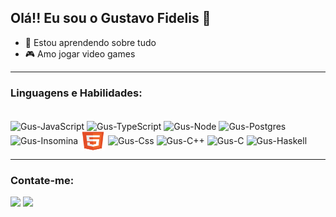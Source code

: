 ## Olá!! Eu sou o Gustavo Fidelis 👋

- 🌱 Estou aprendendo sobre tudo
- 🎮 Amo jogar video games

---


### Linguagens e Habilidades:
<div style="display: inline_block"><br>
  <img  align="center" alt="Gus-JavaScript" height="30" width="40" src="https://cdn.jsdelivr.net/gh/devicons/devicon@latest/icons/javascript/javascript-original.svg" />
  <img   align="center" alt="Gus-TypeScript" height="30" width="40" src="https://cdn.jsdelivr.net/gh/devicons/devicon@latest/icons/typescript/typescript-original.svg" />
  <img  align="center" alt="Gus-Node" height="30" width="40" src="https://cdn.jsdelivr.net/gh/devicons/devicon@latest/icons/nodejs/nodejs-plain-wordmark.svg" />
  <img align="center" alt="Gus-Postgres" height="30" width="40"  src="https://cdn.jsdelivr.net/gh/devicons/devicon@latest/icons/postgresql/postgresql-plain-wordmark.svg" />
  <img  align="center" alt="Gus-Insomina" height="30" width="40" src="https://cdn.jsdelivr.net/gh/devicons/devicon@latest/icons/insomnia/insomnia-original.svg" />
  <img align="center" alt="Gus-HTML" height="30" width="40" src="https://raw.githubusercontent.com/devicons/devicon/master/icons/html5/html5-original.svg">
  <img   align="center" alt="Gus-Css" height="30" width="40" src="https://cdn.jsdelivr.net/gh/devicons/devicon@latest/icons/css3/css3-original.svg" />
  <img align="center" alt="Gus-C++" height="30" width="40" src="https://cdn.jsdelivr.net/gh/devicons/devicon/icons/cplusplus/cplusplus-original.svg" />
  <img align="center" alt="Gus-C" height="30" width="40" src="https://cdn.jsdelivr.net/gh/devicons/devicon/icons/c/c-original.svg" />
  <img align="center" alt="Gus-Haskell" height="30" width="40" src="https://cdn.jsdelivr.net/gh/devicons/devicon/icons/haskell/haskell-original.svg" />
          
  
  
          
          


</div>

---

### Contate-me:
<div> 
  <a href = "mailto:hustavofidelis@gmail.com"><img src="https://img.shields.io/badge/-Gmail-%23333?style=for-the-badge&logo=gmail&logoColor=white" target="_blank"></a>
  <a href="https://www.linkedin.com/in/gustavo-fidelis-camilo-219b47255/" target="_blank"><img src="https://img.shields.io/badge/-LinkedIn-%230077B5?style=for-the-badge&logo=linkedin&logoColor=white" target="_blank"></a> 
  
</div>

<br />
